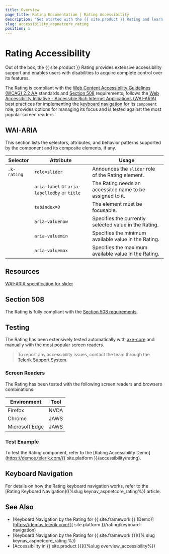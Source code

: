 ```yaml
---
title: Overview
page_title: Rating Documentation | Rating Accessibility
description: "Get started with the {{ site.product }} Rating and learn about its accessibility support for WAI-ARIA, Section 508, and WCAG 2.2."
slug: accessibility_aspnetcore_rating
position: 1
---
```


# Rating Accessibility

Out of the box, the {{ site.product }} Rating provides extensive accessibility support and enables users with disabilities to acquire complete control over its features.

The Rating is compliant with the [Web Content Accessibility Guidelines (WCAG) 2.2 AA](https://www.w3.org/TR/WCAG22/) standards and [Section 508](https://www.section508.gov/) requirements, follows the [Web Accessibility Initiative - Accessible Rich Internet Applications (WAI-ARIA)](https://www.w3.org/WAI/ARIA/apg/) best practices for implementing the [keyboard navigation](#keyboard-navigation) for its `component` role, provides options for managing its focus and is tested against the most popular screen readers.

## WAI-ARIA

This section lists the selectors, attributes, and behavior patterns supported by the component and its composite elements, if any.

| Selector | Attribute | Usage |
| -------- | --------- | ----- |
| `.k-rating` | `role=slider` | Announces the `slider` role of the Rating element. |
|  | `aria-label` or `aria-labelledby` or `title` | The Rating needs an accessible name to be assigned to it. |
|  | `tabindex=0` | The element must be focusable. |
|  | `aria-valuenow` | Specifies the currently selected value in the Rating. |
|  | `aria-valuemin` | Specifies the minimum available value in the Rating. |
|  | `aria-valuemax` | Specifies the maximum available value in the Rating. |

## Resources

[WAI-ARIA specification for slider](https://www.w3.org/TR/wai-aria-1.2/#slider)

## Section 508

The Rating is fully compliant with the [Section 508 requirements](https://www.section508.gov/).

## Testing

The Rating has been extensively tested automatically with [axe-core](https://github.com/dequelabs/axe-core) and manually with the most popular screen readers.

> To report any accessibility issues, contact the team through the [Telerik Support System](https://www.telerik.com/account/support-center).

### Screen Readers

The Rating has been tested with the following screen readers and browsers combinations:

| Environment | Tool |
| ----------- | ---- |
| Firefox | NVDA |
| Chrome | JAWS |
| Microsoft Edge | JAWS |

### Test Example

To test the Rating component, refer to the [Rating Accessibility Demo](https://demos.telerik.com/{{ site.platform }}/accessibility/rating).

## Keyboard Navigation

For details on how the Rating keyboard navigation works, refer to the [Rating Keyboard Navigation]({%slug keynav_aspnetcore_rating%}) article.

## See Also

* [Keyboard Navigation by the Rating for {{ site.framework }} (Demo)](https://demos.telerik.com/{{ site.platform }}/rating/keyboard-navigation)
* [Keyboard Navigation by the Rating for {{ site.framework }}]({% slug keynav_aspnetcore_rating %})
* [Accessibility in {{ site.product }}]({%slug overview_accessibility%})